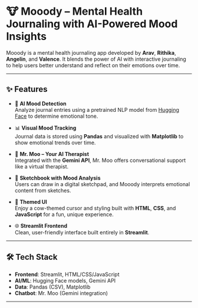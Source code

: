 # 🐮 Mooody – Mental Health Journaling with AI-Powered Mood Insights

Mooody is a mental health journaling app developed by **Arav**, **Rithika**, **Angelin**, and **Valence**. It blends the power of AI with interactive journaling to help users better understand and reflect on their emotions over time.

---

## ✨ Features

- 📝 **AI Mood Detection**  
  Analyze journal entries using a pretrained NLP model from [Hugging Face](https://huggingface.co/) to determine emotional tone.

- 📊 **Visual Mood Tracking**  
  Journal data is stored using **Pandas** and visualized with **Matplotlib** to show emotional trends over time.

- 💬 **Mr. Moo – Your AI Therapist**  
  Integrated with the **Gemini API**, Mr. Moo offers conversational support like a virtual therapist.

- 🎨 **Sketchbook with Mood Analysis**  
  Users can draw in a digital sketchpad, and Mooody interprets emotional content from sketches.

- 🐄 **Themed UI**  
  Enjoy a cow-themed cursor and styling built with **HTML**, **CSS**, and **JavaScript** for a fun, unique experience.

- 🌐 **Streamlit Frontend**  
  Clean, user-friendly interface built entirely in **Streamlit**.


---

## 🛠️ Tech Stack

- **Frontend**: Streamlit, HTML/CSS/JavaScript
- **AI/ML**: Hugging Face models, Gemini API
- **Data**: Pandas (CSV), Matplotlib
- **Chatbot**: Mr. Moo (Gemini integration)

---
